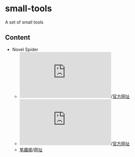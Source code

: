 # small-tools
A set of small tools

## Content
+ Novel Spider
  + ![顶点小说](https://github.com/chentianba/small-tools/blob/master/dingdian.py)/[官方网址](https://www.ddxs.cc)
  + ![uu小说](https://github.com/chentianba/small-tools/blob/master/uu_novel.py)/[官方网址](http://www.uuxs.la/)
  + [笔趣阁](https://github.com/chentianba/small-tools/blob/master/biquge.py)/[网址](https://www.biqugexsw.com)
